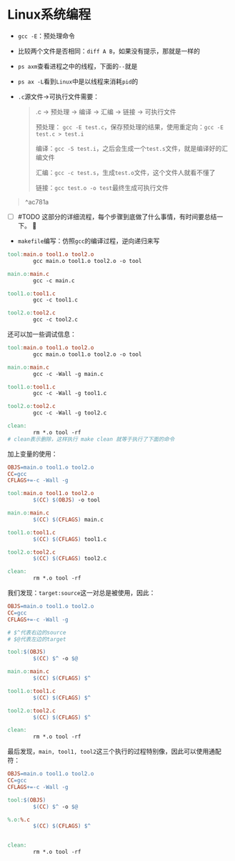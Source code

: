 # Linux系统编程

* `gcc -E`：预处理命令

* 比较两个文件是否相同：`diff A B`，如果没有提示，那就是一样的

* `ps axm`查看进程之中的线程，下面的`--`就是

* `ps ax -L`看到`Linux`中是以线程来消耗`pid`的

* `.c`源文件->可执行文件需要：

  > .c -> 预处理 -> 编译 -> 汇编 -> 链接 -> 可执行文件
  >
  > 预处理： `gcc -E test.c`，保存预处理的结果，使用重定向：`gcc -E test.c > test.i`
  >
  > 编译：`gcc -S test.i`，之后会生成一个`test.s`文件，就是编译好的汇编文件
  >
  > 汇编：`gcc -c test.s`，生成`test.o`文件，这个文件人就看不懂了
  >
  > 链接：`gcc test.o -o test`最终生成可执行文件
>  ^ac781a

- [ ] #TODO 这部分的详细流程，每个步骤到底做了什么事情，有时间要总结一下。 🔼

* `makefile`编写：仿照`gcc`的编译过程，逆向递归来写

```makefile
tool:main.o tool1.o tool2.o
        gcc main.o tool1.o tool2.o -o tool

main.o:main.c
        gcc -c main.c

tool1.o:tool1.c
        gcc -c tool1.c

tool2.o:tool2.c
        gcc -c tool2.c
```

还可以加一些调试信息：

```makefile
tool:main.o tool1.o tool2.o
        gcc main.o tool1.o tool2.o -o tool

main.o:main.c
        gcc -c -Wall -g main.c

tool1.o:tool1.c
        gcc -c -Wall -g tool1.c

tool2.o:tool2.c
        gcc -c -Wall -g tool2.c

clean:
        rm *.o tool -rf
# clean表示删除，这样执行 make clean 就等于执行了下面的命令
```

加上变量的使用：

```makefile
OBJS=main.o tool1.o tool2.o
CC=gcc
CFLAGS+=-c -Wall -g

tool:main.o tool1.o tool2.o
        $(CC) $(OBJS) -o tool

main.o:main.c
        $(CC) $(CFLAGS) main.c

tool1.o:tool1.c
        $(CC) $(CFLAGS) tool1.c

tool2.o:tool2.c
        $(CC) $(CFLAGS) tool2.c

clean:
        rm *.o tool -rf
```

我们发现：`target:source`这一对总是被使用，因此：

```makefile
OBJS=main.o tool1.o tool2.o
CC=gcc
CFLAGS+=-c -Wall -g

# $^代表右边的source
# $@代表左边的target

tool:$(OBJS)
        $(CC) $^ -o $@

main.o:main.c
        $(CC) $(CFLAGS) $^

tool1.o:tool1.c
        $(CC) $(CFLAGS) $^

tool2.o:tool2.c
        $(CC) $(CFLAGS) $^

clean:
        rm *.o tool -rf
```

最后发现，`main, tool1, tool2`这三个执行的过程特别像，因此可以使用通配符：

```makefile
OBJS=main.o tool1.o tool2.o
CC=gcc
CFLAGS+=-c -Wall -g

tool:$(OBJS)
        $(CC) $^ -o $@

%.o:%.c
        $(CC) $(CFLAGS) $^


clean:
        rm *.o tool -rf
```

